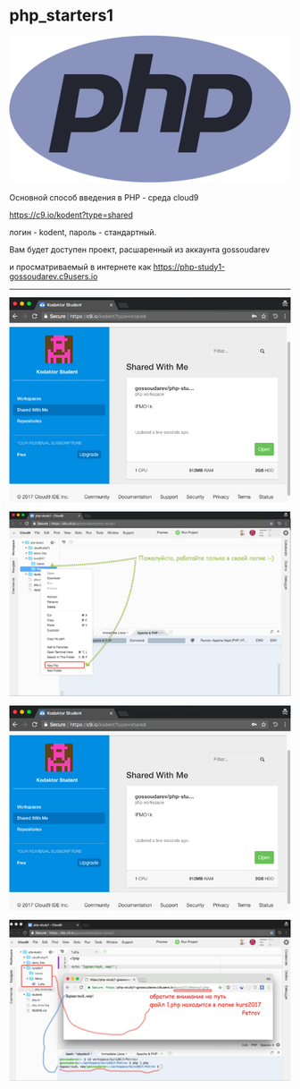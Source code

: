 # php_starters1

![alt scheme](images/php.svg "Начало работы")

Основной способ введения в PHP - среда cloud9

https://c9.io/kodent?type=shared

логин - kodent, пароль - стандартный.

Вам будет доступен проект, расшаренный из аккаунта gossoudarev

и просматриваемый в интернете как https://php-study1-gossoudarev.c9users.io

---

![alt scheme](images/c9-1.png "Начало работы")

![alt scheme](images/c9-2.png "Вид окна с проектом")

![alt scheme](images/c9-1.png "Запущен файл 1.php")

![alt scheme](images/c9-4.png "Соответствие папки-файла и адреса страницы")
